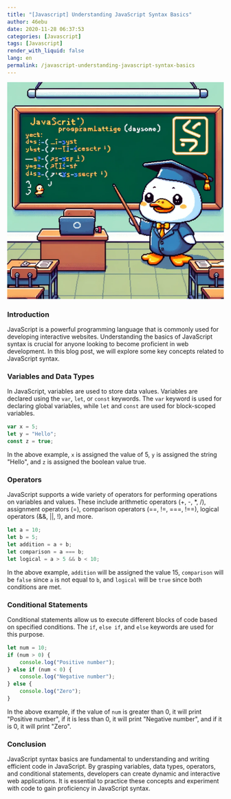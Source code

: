 ```yaml
---
title: "[Javascript] Understanding JavaScript Syntax Basics"
author: 46ebu
date: 2020-11-28 06:37:53 
categories: [Javascript]
tags: [Javascript]
render_with_liquid: false
lang: en
permalink: /javascript-understanding-javascript-syntax-basics
---
```


![Intro](/assets/img/post/javascript.png)
### Introduction
JavaScript is a powerful programming language that is commonly used for developing interactive websites. Understanding the basics of JavaScript syntax is crucial for anyone looking to become proficient in web development. In this blog post, we will explore some key concepts related to JavaScript syntax.

### Variables and Data Types
In JavaScript, variables are used to store data values. Variables are declared using the `var`, `let`, or `const` keywords. The `var` keyword is used for declaring global variables, while `let` and `const` are used for block-scoped variables. 
```javascript
var x = 5;
let y = "Hello";
const z = true;
```
In the above example, `x` is assigned the value of 5, `y` is assigned the string "Hello", and `z` is assigned the boolean value true.

### Operators
JavaScript supports a wide variety of operators for performing operations on variables and values. These include arithmetic operators (+, -, *, /), assignment operators (=), comparison operators (==, !=, ===, !==), logical operators (&&, ||, !), and more.
```javascript
let a = 10;
let b = 5;
let addition = a + b;
let comparison = a === b;
let logical = a > 5 && b < 10;
```
In the above example, `addition` will be assigned the value 15, `comparison` will be `false` since `a` is not equal to `b`, and `logical` will be `true` since both conditions are met.

### Conditional Statements
Conditional statements allow us to execute different blocks of code based on specified conditions. The `if`, `else if`, and `else` keywords are used for this purpose.
```javascript
let num = 10;
if (num > 0) {
    console.log("Positive number");
} else if (num < 0) {
    console.log("Negative number");
} else {
    console.log("Zero");
}
```
In the above example, if the value of `num` is greater than 0, it will print "Positive number", if it is less than 0, it will print "Negative number", and if it is 0, it will print "Zero".

### Conclusion
JavaScript syntax basics are fundamental to understanding and writing efficient code in JavaScript. By grasping variables, data types, operators, and conditional statements, developers can create dynamic and interactive web applications. It is essential to practice these concepts and experiment with code to gain proficiency in JavaScript syntax.